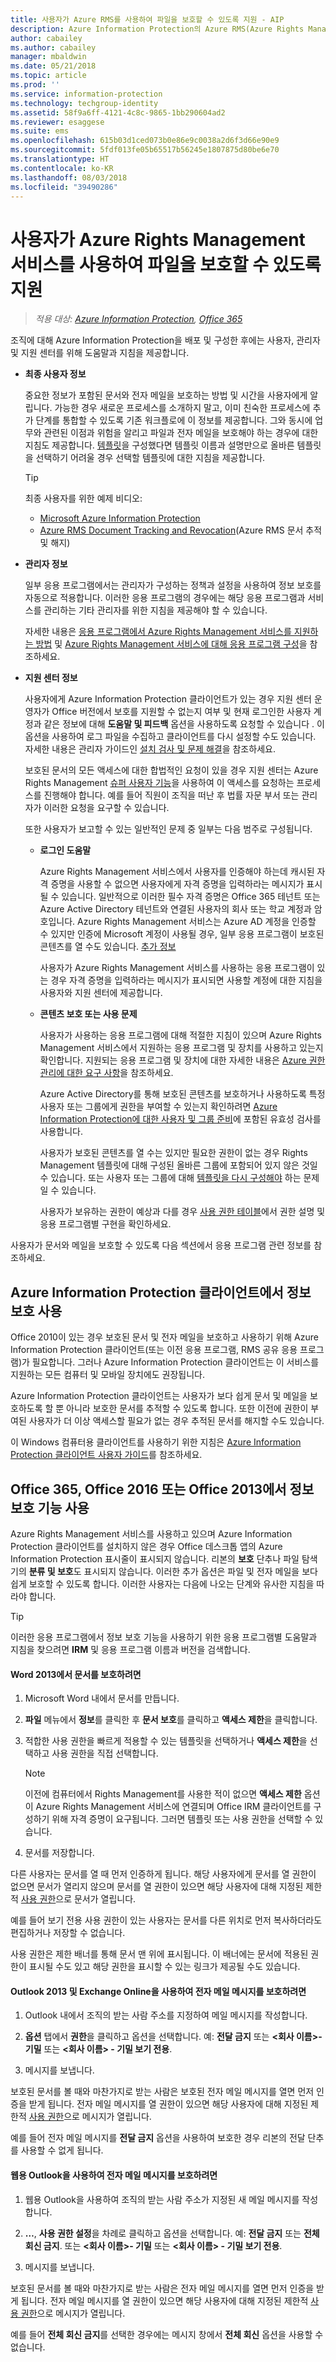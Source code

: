 ```yaml
---
title: 사용자가 Azure RMS를 사용하여 파일을 보호할 수 있도록 지원 - AIP
description: Azure Information Protection의 Azure RMS(Azure Rights Management)Rights Management 서비스를 배포 및 구성한 후 사용자, 관리자 및 지원 센터에 지침을 제공할 때 도움이 되는 정보를 제공합니다.
author: cabailey
ms.author: cabailey
manager: mbaldwin
ms.date: 05/21/2018
ms.topic: article
ms.prod: ''
ms.service: information-protection
ms.technology: techgroup-identity
ms.assetid: 58f9a6ff-4121-4c8c-9865-1bb290604ad2
ms.reviewer: esaggese
ms.suite: ems
ms.openlocfilehash: 615b03d1ced073b0e86e9c0038a2d6f3d66e90e9
ms.sourcegitcommit: 5fdf013fe05b65517b56245e1807875d80be6e70
ms.translationtype: HT
ms.contentlocale: ko-KR
ms.lasthandoff: 08/03/2018
ms.locfileid: "39490286"
---
```

# <a name="helping-users-to-protect-files-by-using-the-azure-rights-management-service"></a>사용자가 Azure Rights Management 서비스를 사용하여 파일을 보호할 수 있도록 지원

>*적용 대상: [Azure Information Protection](https://azure.microsoft.com/pricing/details/information-protection), [Office 365](http://download.microsoft.com/download/E/C/F/ECF42E71-4EC0-48FF-AA00-577AC14D5B5C/Azure_Information_Protection_licensing_datasheet_EN-US.pdf)*

조직에 대해 Azure Information Protection을 배포 및 구성한 후에는 사용자, 관리자 및 지원 센터를 위해 도움말과 지침을 제공합니다.

-   **최종 사용자 정보**
    
    중요한 정보가 포함된 문서와 전자 메일을 보호하는 방법 및 시간을 사용자에게 알립니다. 가능한 경우 새로운 프로세스를 소개하지 말고, 이미 친숙한 프로세스에 추가 단계를 통합할 수 있도록 기존 워크플로에 이 정보를 제공합니다. 그와 동시에 업무와 관련된 이점과 위험을 알리고 파일과 전자 메일을 보호해야 하는 경우에 대한 지침도 제공합니다. [템플릿](configure-policy-templates.md)을 구성했다면 템플릿 이름과 설명만으로 올바른 템플릿을 선택하기 어려울 경우 선택할 템플릿에 대한 지침을 제공합니다.
    
    > [!TIP]
    > 최종 사용자를 위한 예제 비디오:
    > -   [Microsoft Azure Information Protection](https://youtu.be/ToShAUdlrPo?list=PL8nfc9haGeb6qSm1kLU8n3Zqg398764h5)
    > -   [Azure RMS Document Tracking and Revocation](http://channel9.msdn.com/Series/Information-Protection/Azure-RMS-Document-Tracking-and-Revocation)(Azure RMS 문서 추적 및 해지)

-   **관리자 정보**
    
    일부 응용 프로그램에서는 관리자가 구성하는 정책과 설정을 사용하여 정보 보호를 자동으로 적용합니다. 이러한 응용 프로그램의 경우에는 해당 응용 프로그램과 서비스를 관리하는 기타 관리자를 위한 지침을 제공해야 할 수 있습니다. 
    
    자세한 내용은 [응용 프로그램에서 Azure Rights Management 서비스를 지원하는 방법](applications-support.md) 및 [Azure Rights Management 서비스에 대해 응용 프로그램 구성](configure-applications.md)을 참조하세요.
    
-   **지원 센터 정보**
    
    사용자에게 Azure Information Protection 클라이언트가 있는 경우 지원 센터 운영자가 Office 버전에서 보호를 지원할 수 없는지 여부 및 현재 로그인한 사용자 계정과 같은 정보에 대해 **도움말 및 피드백** 옵션을 사용하도록 요청할 수 있습니다 . 이 옵션을 사용하여 로그 파일을 수집하고 클라이언트를 다시 설정할 수도 있습니다. 자세한 내용은 관리자 가이드인 [설치 검사 및 문제 해결](./rms-client/client-admin-guide.md#installation-checks-and-troubleshooting)을 참조하세요.
    
    보호된 문서의 모든 액세스에 대한 합법적인 요청이 있을 경우 지원 센터는 Azure Rights Management [슈퍼 사용자 기능](configure-super-users.md)을 사용하여 이 액세스를 요청하는 프로세스를 진행해야 합니다. 예를 들어 직원이 조직을 떠난 후 법률 자문 부서 또는 관리자가 이러한 요청을 요구할 수 있습니다.
    
    또한 사용자가 보고할 수 있는 일반적인 문제 중 일부는 다음 범주로 구성됩니다.
    
    - **로그인 도움말**
        
        Azure Rights Management 서비스에서 사용자를 인증해야 하는데 캐시된 자격 증명을 사용할 수 없으면 사용자에게 자격 증명을 입력하라는 메시지가 표시될 수 있습니다. 일반적으로 이러한 필수 자격 증명은 Office 365 테넌트 또는 Azure Active Directory 테넌트와 연결된 사용자의 회사 또는 학교 계정과 암호입니다. Azure Rights Management 서비스는 Azure AD 계정을 인증할 수 있지만 인증에 Microsoft 계정이 사용될 경우, 일부 응용 프로그램이 보호된 콘텐츠를 열 수도 있습니다. [추가 정보](secure-collaboration-documents.md#supported-scenarios-for-opening-protected-documents) 
        
        사용자가 Azure Rights Management 서비스를 사용하는 응용 프로그램이 있는 경우 자격 증명을 입력하라는 메시지가 표시되면 사용할 계정에 대한 지침을 사용자와 지원 센터에 제공합니다.
        
    - **콘텐츠 보호 또는 사용 문제**
        
        사용자가 사용하는 응용 프로그램에 대해 적절한 지침이 있으며 Azure Rights Management 서비스에서 지원하는 응용 프로그램 및 장치를 사용하고 있는지 확인합니다. 지원되는 응용 프로그램 및 장치에 대한 자세한 내용은 [Azure 권한 관리에 대한 요구 사항](requirements.md)을 참조하세요.
        
        Azure Active Directory를 통해 보호된 콘텐츠를 보호하거나 사용하도록 특정 사용자 또는 그룹에게 권한을 부여할 수 있는지 확인하려면 [Azure Information Protection에 대한 사용자 및 그룹 준비](prepare.md)에 포함된 유효성 검사를 사용합니다.
        
        사용자가 보호된 콘텐츠를 열 수는 있지만 필요한 권한이 없는 경우 Rights Management 템플릿에 대해 구성된 올바른 그룹에 포함되어 있지 않은 것일 수 있습니다. 또는 사용자 또는 그룹에 대해 [템플릿을 다시 구성해야](configure-policy-templates.md) 하는 문제일 수 있습니다. 
        
        사용자가 보유하는 권한이 예상과 다를 경우 [사용 권한 테이블](configure-usage-rights.md#usage-rights-and-descriptions)에서 권한 설명 및 응용 프로그램별 구현을 확인하세요.

사용자가 문서와 메일을 보호할 수 있도록 다음 섹션에서 응용 프로그램 관련 정보를 참조하세요.

## <a name="using-information-protection-with-the-azure-information-protection-client"></a>Azure Information Protection 클라이언트에서 정보 보호 사용

Office 2010이 있는 경우 보호된 문서 및 전자 메일을 보호하고 사용하기 위해 Azure Information Protection 클라이언트(또는 이전 응용 프로그램, RMS 공유 응용 프로그램)가 필요합니다. 그러나 Azure Information Protection 클라이언트는 이 서비스를 지원하는 모든 컴퓨터 및 모바일 장치에도 권장됩니다.

Azure Information Protection 클라이언트는 사용자가 보다 쉽게 문서 및 메일을 보호하도록 할 뿐 아니라 보호한 문서를 추적할 수 있도록 합니다. 또한 이전에 권한이 부여된 사용자가 더 이상 액세스할 필요가 없는 경우 추적된 문서를 해지할 수도 있습니다.

이 Windows 컴퓨터용 클라이언트를 사용하기 위한 지침은 [Azure Information Protection 클라이언트 사용자 가이드](./rms-client/client-user-guide.md)를 참조하세요.


## <a name="using-information-protection-with-office-365-office-2016-or-office-2013"></a>Office 365, Office 2016 또는 Office 2013에서 정보 보호 기능 사용
Azure Rights Management 서비스를 사용하고 있으며 Azure Information Protection 클라이언트를 설치하지 않은 경우 Office 데스크톱 앱의 Azure Information Protection 표시줄이 표시되지 않습니다. 리본의 **보호** 단추나 파일 탐색기의 **분류 및 보호**도 표시되지 않습니다. 이러한 추가 옵션은 파일 및 전자 메일을 보다 쉽게 보호할 수 있도록 합니다. 이러한 사용자는 다음에 나오는 단계와 유사한 지침을 따라야 합니다.

> [!TIP]
> 이러한 응용 프로그램에서 정보 보호 기능을 사용하기 위한 응용 프로그램별 도움말과 지침을 찾으려면 **IRM** 및 응용 프로그램 이름과 버전을 검색합니다.

#### <a name="to-protect-a-document-in-word-2013"></a>Word 2013에서 문서를 보호하려면

1.  Microsoft Word 내에서 문서를 만듭니다.

2.  **파일** 메뉴에서 **정보**를 클릭한 후 **문서 보호**를 클릭하고 **액세스 제한**을 클릭합니다.

3. 적합한 사용 권한을 빠르게 적용할 수 있는 템플릿을 선택하거나 **액세스 제한**을 선택하고 사용 권한을 직접 선택합니다.

    > [!NOTE]
    > 이전에 컴퓨터에서 Rights Management를 사용한 적이 없으면 **액세스 제한** 옵션이 Azure Rights Management 서비스에 연결되며 Office IRM 클라이언트를 구성하기 위해 자격 증명이 요구됩니다. 그러면 템플릿 또는 사용 권한을 선택할 수 있습니다.

3.  문서를 저장합니다.

다른 사용자는 문서를 열 때 먼저 인증하게 됩니다. 해당 사용자에게 문서를 열 권한이 없으면 문서가 열리지 않으며 문서를 열 권한이 있으면 해당 사용자에 대해 지정된 제한적 [사용 권한](configure-usage-rights.md)으로 문서가 열립니다. 

예를 들어 보기 전용 사용 권한이 있는 사용자는 문서를 다른 위치로 먼저 복사하더라도 편집하거나 저장할 수 없습니다. 

사용 권한은 제한 배너를 통해 문서 맨 위에 표시됩니다. 이 배너에는 문서에 적용된 권한이 표시될 수도 있고 해당 권한을 표시할 수 있는 링크가 제공될 수도 있습니다.

#### <a name="to-protect-an-email-message-using-outlook-2013-and-exchange-online"></a>Outlook 2013 및 Exchange Online을 사용하여 전자 메일 메시지를 보호하려면

1.  Outlook 내에서 조직의 받는 사람 주소를 지정하여 메일 메시지를 작성합니다.

2.  **옵션** 탭에서 **권한**을 클릭하고 옵션을 선택합니다. 예: **전달 금지** 또는 **\<회사 이름>- 기밀** 또는 **\<회사 이름> - 기밀 보기 전용**.

3.  메시지를 보냅니다.

보호된 문서를 볼 때와 마찬가지로 받는 사람은 보호된 전자 메일 메시지를 열면 먼저 인증을 받게 됩니다. 전자 메일 메시지를 열 권한이 있으면 해당 사용자에 대해 지정된 제한적 [사용 권한](configure-usage-rights.md)으로 메시지가 열립니다. 

예를 들어 전자 메일 메시지를 **전달 금지** 옵션을 사용하여 보호한 경우 리본의 전달 단추를 사용할 수 없게 됩니다.

#### <a name="to-protect-an-email-message-using-outlook-on-the-web"></a>웹용 Outlook을 사용하여 전자 메일 메시지를 보호하려면

1.  웹용 Outlook을 사용하여 조직의 받는 사람 주소가 지정된 새 메일 메시지를 작성합니다.

2.  **…**, **사용 권한 설정**을 차례로 클릭하고 옵션을 선택합니다. 예: **전달 금지** 또는 **전체 회신 금지**. 또는 **\<회사 이름>- 기밀** 또는 **\<회사 이름> - 기밀 보기 전용**.

3.  메시지를 보냅니다.

보호된 문서를 볼 때와 마찬가지로 받는 사람은 전자 메일 메시지를 열면 먼저 인증을 받게 됩니다. 전자 메일 메시지를 열 권한이 있으면 해당 사용자에 대해 지정된 제한적 [사용 권한](configure-usage-rights.md)으로 메시지가 열립니다. 

예를 들어 **전체 회신 금지**를 선택한 경우에는 메시지 창에서 **전체 회신** 옵션을 사용할 수 없습니다.


